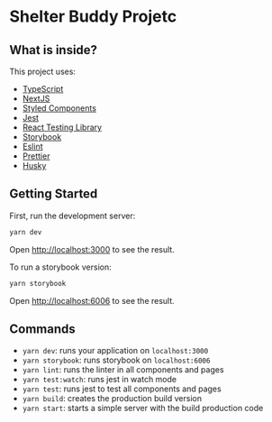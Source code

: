 
# Shelter Buddy Projetc

## What is inside?

This project uses:

- [TypeScript](https://www.typescriptlang.org/)
- [NextJS](https://nextjs.org/)
- [Styled Components](https://styled-components.com/)
- [Jest](https://jestjs.io/)
- [React Testing Library](https://testing-library.com/docs/react-testing-library/intro)
- [Storybook](https://storybook.js.org/)
- [Eslint](https://eslint.org/)
- [Prettier](https://prettier.io/)
- [Husky](https://github.com/typicode/husky)


## Getting Started

First, run the development server:

```bash
yarn dev
```

Open [http://localhost:3000](http://localhost:3000) to see the result.

To run a storybook version:

```bash
yarn storybook
```

Open [http://localhost:6006](http://localhost:6006) to see the result.


## Commands

- `yarn dev`: runs your application on `localhost:3000`
- `yarn storybook`: runs storybook on `localhost:6006`
- `yarn lint`: runs the linter in all components and pages
- `yarn test:watch`: runs jest in watch mode
- `yarn test`: runs jest to test all components and pages
- `yarn build`: creates the production build version
- `yarn start`: starts a simple server with the build production code
